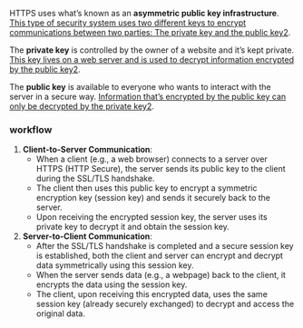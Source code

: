 HTTPS uses what’s known as an **asymmetric public key infrastructure**. [This type of security system uses two different keys to encrypt communications between two parties: The private key and the public key](https://www.cloudflare.com/learning/ssl/what-is-https/)[2](https://www.cloudflare.com/learning/ssl/what-is-https/).

The **private key** is controlled by the owner of a website and it’s kept private. [This key lives on a web server and is used to decrypt information encrypted by the public key](https://www.cloudflare.com/learning/ssl/what-is-https/)[2](https://www.cloudflare.com/learning/ssl/what-is-https/).

The **public key** is available to everyone who wants to interact with the server in a secure way. [Information that’s encrypted by the public key can only be decrypted by the private key](https://www.cloudflare.com/learning/ssl/what-is-https/)[2](https://www.cloudflare.com/learning/ssl/what-is-https/).

### workflow
1. **Client-to-Server Communication**:
    - When a client (e.g., a web browser) connects to a server over HTTPS (HTTP Secure), the server sends its public key to the client during the SSL/TLS handshake.
    - The client then uses this public key to encrypt a symmetric encryption key (session key) and sends it securely back to the server.
    - Upon receiving the encrypted session key, the server uses its private key to decrypt it and obtain the session key.
2. **Server-to-Client Communication**:
    - After the SSL/TLS handshake is completed and a secure session key is established, both the client and server can encrypt and decrypt data symmetrically using this session key.
    - When the server sends data (e.g., a webpage) back to the client, it encrypts the data using the session key.
    - The client, upon receiving this encrypted data, uses the same session key (already securely exchanged) to decrypt and access the original data.
